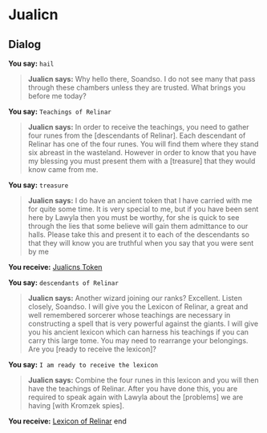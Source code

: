 # Jualicn
## Dialog

**You say:** `hail`



>**Jualicn says:** Why hello there, Soandso. I do not see many that pass through these chambers unless they are trusted. What brings you before me today?

**You say:** `Teachings of Relinar`



>**Jualicn says:** In order to receive the teachings, you need to gather four runes from the [descendants of Relinar]. Each descendant of Relinar has one of the four runes. You will find them where they stand six abreast in the wasteland. However in order to know that you have my blessing you must present them with a [treasure] that they would know came from me.

**You say:** `treasure`



>**Jualicn says:** I do have an ancient token that I have carried with me for quite some time. It is very special to me, but if you have been sent here by Lawyla then you must be worthy, for she is quick to see through the lies that some believe will gain them admittance to our halls. Please take this and present it to each of the descendants so that they will know you are truthful when you say that you were sent by me


**You receive:**  [Jualicns Token](/item/1908)

**You say:** `descendants of Relinar`



>**Jualicn says:** Another wizard joining our ranks? Excellent. Listen closely, Soandso. I will give you the Lexicon of Relinar, a great and well remembered sorcerer whose teachings are necessary in constructing a spell that is very powerful against the giants. I will give you his ancient lexicon which can harness his teachings if you can carry this large tome. You may need to rearrange your belongings. Are you [ready to receive the lexicon]?

**You say:** `I am ready to receive the lexicon`



>**Jualicn says:** Combine the four runes in this lexicon and you will then have the teachings of Relinar. After you have done this, you are required to speak again with Lawyla about the [problems] we are having [with Kromzek spies].


**You receive:**  [Lexicon of Relinar](/item/17061)
end
